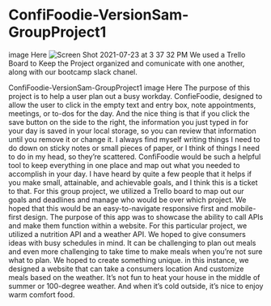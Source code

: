# ConfiFoodie-VersionSam-GroupProject1

image Here 
![Screen Shot 2021-07-23 at 3 37 32 PM](https://user-images.githubusercontent.com/85209802/126844088-7186c90c-c820-418a-aa27-074c4164cdfd.png)
We used a Trello Board to Keep the Project organized and comunicate with one another, along with our bootcamp slack chanel. 

ConfiFoodie-VersionSam-GroupProject1
image Here
The purpose of this project is to help a user plan out a busy workday. ConfieFoodie, designed to allow the user to click in the empty text and entry box, note appointments, meetings, or to-dos for the day. And the nice thing is that if you click the save button on the side to the right, the information you just typed in for your day is saved in your local storage, so you can review that information until you remove it or change it. I always find myself writing things I need to do down on sticky notes or small pieces of paper, or I think of things I need to do in my head, so they’re scattered. ConfiFoodie would be such a helpful tool to keep everything in one place and map out what you needed to accomplish in your day. I have heard by quite a few people that it helps if you make small, attainable, and achievable goals, and I think this is a ticket to that.
For this group project, we utilized a Trello board to map out our goals and deadlines and manage who would be over which project. We hoped that this would be an easy-to-navigate responsive first and mobile-first design. The purpose of this app was to showcase the ability to call APIs and make them function within a website. For this particular project, we utilized a nutrition API and a weather API. We hoped to give consumers ideas with busy schedules in mind. It can be challenging to plan out meals and even more challenging to take time to make meals when you’re not sure what to plan. We hoped to create something unique. in this instance, we designed a website that can take a consumers location
And customize meals based on the weather. It’s not fun to heat your house in the middle of summer or 100-degree weather. And when it’s cold outside, it’s nice to enjoy warm comfort food.
